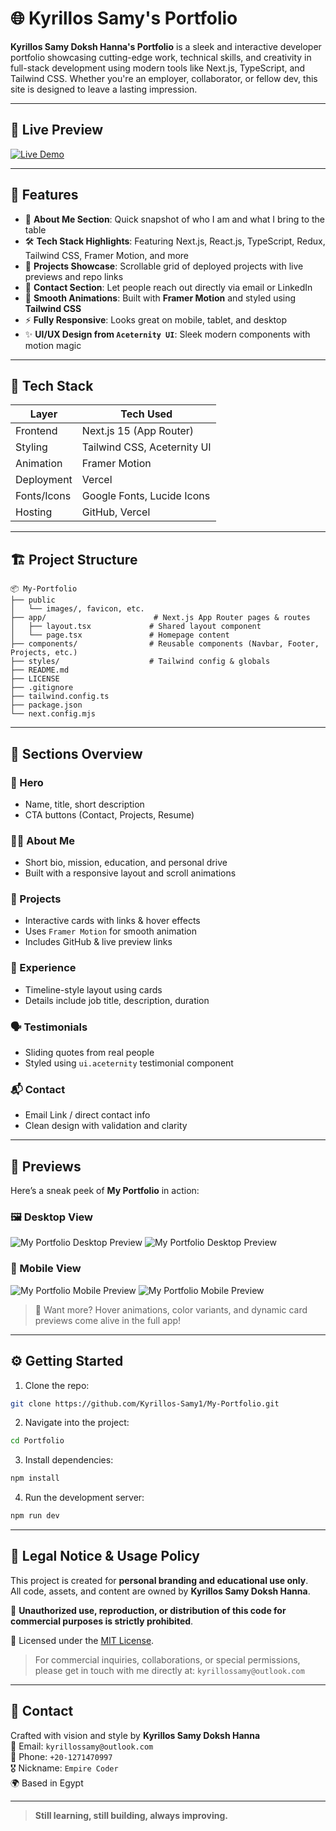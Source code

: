 # 🌐 Kyrillos Samy's Portfolio

**Kyrillos Samy Doksh Hanna's Portfolio** is a sleek and interactive developer portfolio showcasing cutting-edge work, technical skills, and creativity in full-stack development using modern tools like Next.js, TypeScript, and Tailwind CSS. Whether you're an employer, collaborator, or fellow dev, this site is designed to leave a lasting impression.

---

## 🚀 Live Preview

[![Live Demo](https://img.shields.io/badge/Live%20Demo-My-Portfolio-2E8B57?style=for-the-badge&logo=vercel&logoColor=white)](https://my-portfolio-mu-three-16.vercel.app/)  

---

## 🎯 Features

- 🧠 **About Me Section**: Quick snapshot of who I am and what I bring to the table  
- 🛠️ **Tech Stack Highlights**: Featuring Next.js, React.js, TypeScript, Redux, Tailwind CSS, Framer Motion, and more  
- 📁 **Projects Showcase**: Scrollable grid of deployed projects with live previews and repo links  
- 💬 **Contact Section**: Let people reach out directly via email or LinkedIn  
- 🎨 **Smooth Animations**: Built with **Framer Motion** and styled using **Tailwind CSS**  
- ⚡ **Fully Responsive**: Looks great on mobile, tablet, and desktop  
- ✨ **UI/UX Design from `Aceternity UI`**: Sleek modern components with motion magic

---

## 🧠 Tech Stack

| Layer        | Tech Used                     |
|--------------|-------------------------------|
| Frontend     | Next.js 15 (App Router)       |
| Styling      | Tailwind CSS, Aceternity UI   |
| Animation    | Framer Motion                 |
| Deployment   | Vercel                        |
| Fonts/Icons  | Google Fonts, Lucide Icons    |
| Hosting      | GitHub, Vercel                |

---

## 🏗️ Project Structure

```
📦 My-Portfolio
├── public                     
│   └── images/, favicon, etc.
├── app/                        # Next.js App Router pages & routes
│   ├── layout.tsx             # Shared layout component
│   └── page.tsx               # Homepage content
├── components/                # Reusable components (Navbar, Footer, Projects, etc.)
├── styles/                    # Tailwind config & globals
├── README.md
├── LICENSE
├── .gitignore
├── tailwind.config.ts
├── package.json
└── next.config.mjs
```

---

## 📌 Sections Overview

### 🎯 Hero

- Name, title, short description  
- CTA buttons (Contact, Projects, Resume)  

### 👨‍💼 About Me

- Short bio, mission, education, and personal drive  
- Built with a responsive layout and scroll animations  

### 💼 Projects

- Interactive cards with links & hover effects  
- Uses `Framer Motion` for smooth animation  
- Includes GitHub & live preview links  

### 🧠 Experience

- Timeline-style layout using cards  
- Details include job title, description, duration  

### 🗣️ Testimonials

- Sliding quotes from real people  
- Styled using `ui.aceternity` testimonial component  

### 📬 Contact

- Email Link / direct contact info  
- Clean design with validation and clarity  

---

## 📸 Previews

Here’s a sneak peek of **My Portfolio** in action:

### 🖼️ Desktop View

![My Portfolio Desktop Preview](./assets/previews/desktop-preview/1-desktop-preview.png)
![My Portfolio Desktop Preview](./assets/previews/desktop-preview/2-desktop-preview.png)

### 📱 Mobile View

![My Portfolio Mobile Preview](./assets/previews/mobile-preview/1-mobile-preview.png)
![My Portfolio Mobile Preview](./assets/previews/mobile-preview/2-mobile-preview.png)

> 🎥 Want more? Hover animations, color variants, and dynamic card previews come alive in the full app!

---

## ⚙️ Getting Started

1. Clone the repo:

```bash
git clone https://github.com/Kyrillos-Samy1/My-Portfolio.git
```

2. Navigate into the project:

```bash
cd Portfolio
```

3. Install dependencies:

```bash
npm install
```

4. Run the development server:

```bash
npm run dev
```

---

## 🔐 Legal Notice & Usage Policy

This project is created for **personal branding and educational use only**.  
All code, assets, and content are owned by **Kyrillos Samy Doksh Hanna**.

🚫 **Unauthorized use, reproduction, or distribution of this code for commercial purposes is strictly prohibited**.

📄 Licensed under the [MIT License](./LICENSE).

> For commercial inquiries, collaborations, or special permissions, please get in touch with me directly at: `kyrillossamy@outlook.com`
---

## 💬 Contact

Crafted with vision and style by **Kyrillos Samy Doksh Hanna**  
📧 Email: `kyrillossamy@outlook.com`  
📱 Phone: `+20-1271470997`  
🎖️ Nickname: `Empire Coder`  
🌍 Based in Egypt

---

> **Still learning, still building, always improving.**
